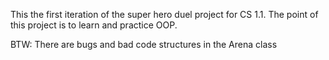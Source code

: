 This the first iteration of the super hero duel project for CS 1.1. 
The point of this project is to learn and practice OOP.

BTW: There are bugs and bad code structures in the Arena class


